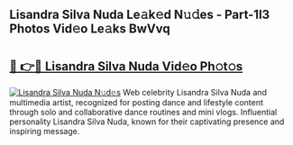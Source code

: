 ## Lisandra Silva Nuda Le𝚊k𝚎d N𝚞𝚍es - Part-1l3 Photos Vid𝚎o Le𝚊ks BwVvq

# <h2><a href="http://fbebjr.evod.top/?m=Lisandra+Silva+Nuda">🔗 👉🔴 Lisandra Silva Nuda Vid𝚎o Ph𝚘t𝚘s</a></h2>

[![Lisandra Silva Nuda N𝚞d𝚎s](https://i.imgur.com/8V9OHl7.gif)](http://fbebjr.evod.top/?m=Lisandra+Silva+Nuda)
Web celebrity Lisandra Silva Nuda and multimedia artist, recognized for posting dance and lifestyle content through solo and collaborative dance routines and mini vlogs. Influential personality Lisandra Silva Nuda, known for their captivating presence and inspiring message. 
